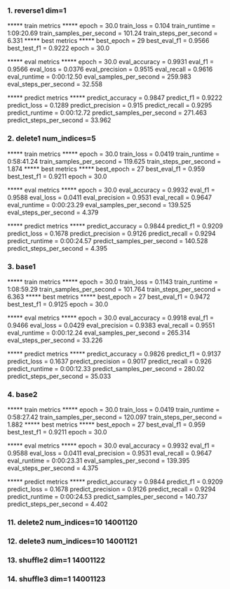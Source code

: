 ### 1. reverse1 dim=1
***** train metrics *****
  epoch                    =       30.0
  train_loss               =      0.104
  train_runtime            = 1:09:20.69
  train_samples_per_second =     101.24
  train_steps_per_second   =      6.331
***** best metrics *****
  best_epoch   =     29
  best_eval_f1 = 0.9566
  best_test_f1 = 0.9222
  epoch        =   30.0

***** eval metrics *****
  epoch                   =       30.0
  eval_accuracy           =     0.9931
  eval_f1                 =     0.9566
  eval_loss               =     0.0376
  eval_precision          =     0.9515
  eval_recall             =     0.9616
  eval_runtime            = 0:00:12.50
  eval_samples_per_second =    259.983
  eval_steps_per_second   =     32.558

***** predict metrics *****
  predict_accuracy           =     0.9847
  predict_f1                 =     0.9222
  predict_loss               =     0.1289
  predict_precision          =      0.915
  predict_recall             =     0.9295
  predict_runtime            = 0:00:12.72
  predict_samples_per_second =    271.463
  predict_steps_per_second   =     33.962

### 2. delete1 num_indices=5
***** train metrics *****
  epoch                    =       30.0
  train_loss               =     0.0419
  train_runtime            = 0:58:41.24
  train_samples_per_second =    119.625
  train_steps_per_second   =      1.874
***** best metrics *****
  best_epoch   =     27
  best_eval_f1 =  0.959
  best_test_f1 = 0.9211
  epoch        =   30.0

***** eval metrics *****
  epoch                   =       30.0
  eval_accuracy           =     0.9932
  eval_f1                 =     0.9588
  eval_loss               =     0.0411
  eval_precision          =     0.9531
  eval_recall             =     0.9647
  eval_runtime            = 0:00:23.29
  eval_samples_per_second =    139.525
  eval_steps_per_second   =      4.379

***** predict metrics *****
  predict_accuracy           =     0.9844
  predict_f1                 =     0.9209
  predict_loss               =     0.1678
  predict_precision          =     0.9126
  predict_recall             =     0.9294
  predict_runtime            = 0:00:24.57
  predict_samples_per_second =    140.528
  predict_steps_per_second   =      4.395

### 3. base1
***** train metrics *****
  epoch                    =       30.0
  train_loss               =     0.1143
  train_runtime            = 1:08:59.29
  train_samples_per_second =    101.764
  train_steps_per_second   =      6.363
***** best metrics *****
  best_epoch   =     27
  best_eval_f1 = 0.9472
  best_test_f1 = 0.9125
  epoch        =   30.0

***** eval metrics *****
  epoch                   =       30.0
  eval_accuracy           =     0.9918
  eval_f1                 =     0.9466
  eval_loss               =     0.0429
  eval_precision          =     0.9383
  eval_recall             =     0.9551
  eval_runtime            = 0:00:12.24
  eval_samples_per_second =    265.314
  eval_steps_per_second   =     33.226

***** predict metrics *****
  predict_accuracy           =     0.9826
  predict_f1                 =     0.9137
  predict_loss               =     0.1637
  predict_precision          =     0.9017
  predict_recall             =      0.926
  predict_runtime            = 0:00:12.33
  predict_samples_per_second =     280.02
  predict_steps_per_second   =     35.033
  
### 4. base2
***** train metrics *****
  epoch                    =       30.0
  train_loss               =     0.0419
  train_runtime            = 0:58:27.42
  train_samples_per_second =    120.097
  train_steps_per_second   =      1.882
***** best metrics *****
  best_epoch   =     27
  best_eval_f1 =  0.959
  best_test_f1 = 0.9211
  epoch        =   30.0

***** eval metrics *****
  epoch                   =       30.0
  eval_accuracy           =     0.9932
  eval_f1                 =     0.9588
  eval_loss               =     0.0411
  eval_precision          =     0.9531
  eval_recall             =     0.9647
  eval_runtime            = 0:00:23.31
  eval_samples_per_second =    139.395
  eval_steps_per_second   =      4.375

***** predict metrics *****
  predict_accuracy           =     0.9844
  predict_f1                 =     0.9209
  predict_loss               =     0.1678
  predict_precision          =     0.9126
  predict_recall             =     0.9294
  predict_runtime            = 0:00:24.53
  predict_samples_per_second =    140.737
  predict_steps_per_second   =      4.402


### 11. delete2 num_indices=10 14001120

### 12. delete3 num_indices=10 14001121

### 13. shuffle2 dim=1 14001122

### 14. shuffle3 dim=1 14001123


